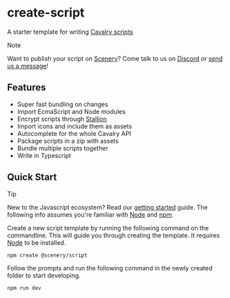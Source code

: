 # create-script

A starter template for writing [Cavalry scripts](https://docs.cavalry.scenegroup.co/tech-info/scripting/getting-started/)

> [!NOTE]
> Want to publish your script on [Scenery](https://scenery.io)? Come talk to us on [Discord](https://discord.com/invite/dAmKYcfaff) or [send us a message](https://scenery.io/support)!

## Features

-   Super fast bundling on changes
-   Import EcmaScript and Node modules
-   Encrypt scripts through [Stallion](https://github.com/scenery-io/stallion)
-   Import icons and include them as assets
-   Autocomplete for the whole Cavalry API
-   Package scripts in a zip with assets
-   Bundle multiple scripts together
-   Write in Typescript

## Quick Start

> [!TIP]
> New to the Javascript ecosystem? Read our [getting started](./GETTING-STARTED.md) guide. The following info assumes you're familiar with [Node](https://nodejs.org/) and [npm](https://www.npmjs.com/).

Create a new script template by running the following command on the commandline. This will guide you through creating the template. It requires [Node](https://nodejs.org/) to be installed.

```
npm create @scenery/script
```

Follow the prompts and run the following command in the newly created folder to start developing.

```
npm run dev
```
